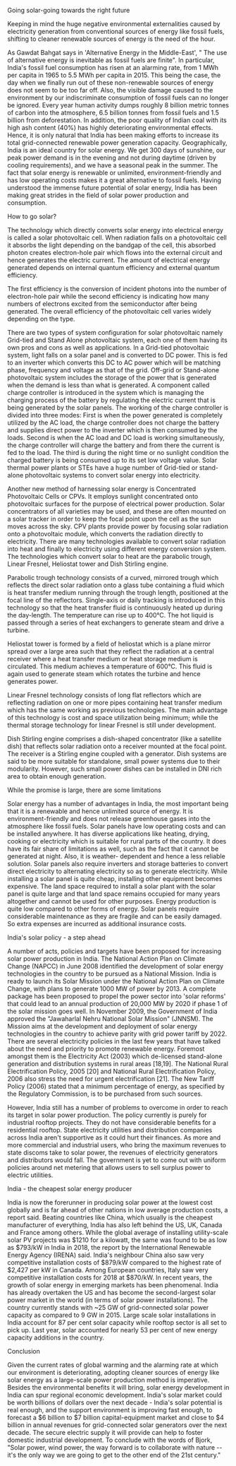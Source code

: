 Going solar-going towards the right future

Keeping in mind the huge negative environmental externalities caused by electricity generation from conventional sources of energy like fossil fuels, shifting to cleaner renewable sources of energy is the need of the hour.

As Gawdat Bahgat says in 'Alternative Energy in the Middle-East', " The use of alternative energy is inevitable as fossil fuels are finite". In particular, India's fossil fuel consumption has risen at an alarming rate, from 1 MWh per capita in 1965 to 5.5 MWh per capita in 2015. This being the case, the day when we finally run out of these non-renewable sources of energy does not seem to be too far off. Also, the visible damage caused to the environment by our indiscriminate consumption of fossil fuels can no longer be ignored. Every year human activity dumps roughly 8 billion metric tonnes of carbon into the atmosphere, 6.5 billion tonnes from fossil fuels and 1.5 billion from deforestation. In addition, the poor quality of Indian coal with its high ash content (40%) has highly deteriorating environmental effects. Hence, it is only natural that India has been making efforts to increase its total grid-connected renewable power generation capacity. Geographically, India is an ideal country for solar energy. We get 300 days of sunshine, our peak power demand is in the evening and not during daytime (driven by cooling requirements), and we have a seasonal peak in the summer. The fact that solar energy is renewable or unlimited, environment-friendly and has low operating costs makes it a great alternative to fossil fuels. Having understood the immense future potential of solar energy, India has been making great strides in the field of solar power production and consumption.

How to go solar?

The technology which directly converts solar energy into electrical energy is called a solar photovoltaic cell. When radiation falls on a photovoltaic cell it absorbs the light depending on the bandgap of the cell, this absorbed photon creates electron-hole pair which flows into the external circuit and hence generates the electric current. The amount of electrical energy generated depends on internal quantum efficiency and external quantum efficiency.

The first efficiency is the conversion of incident photons into the number of electron-hole pair while the second efficiency is indicating how many numbers of electrons excited from the semiconductor after being generated. The overall efficiency of the photovoltaic cell varies widely depending on the type.

There are two types of system configuration for solar photovoltaic namely Grid-tied and Stand Alone photovoltaic system, each one of them having its own pros and cons as well as applications. In a Grid-tied photovoltaic system, light falls on a solar panel and is converted to DC power. This is fed to an inverter which converts this DC to AC power which will be matching phase, frequency and voltage as that of the grid. Off-grid or Stand-alone photovoltaic system includes the storage of the power that is generated when the demand is less than what is generated. A component called charge controller is introduced in the system which is managing the charging process of the battery by regulating the electric current that is being generated by the solar panels. The working of the charge controller is divided into three modes: First is when the power generated is completely utilized by the AC load, the charge controller does not charge the battery and supplies direct power to the inverter which is then consumed by the loads. Second is when the AC load and DC load is working simultaneously, the charge controller will charge the battery and from there the current is fed to the load. The third is during the night time or no sunlight condition the charged battery is being consumed up to its set low voltage value. Solar thermal power plants or STEs have a huge number of Grid-tied or stand-alone photovoltaic systems to convert solar energy into electricity.

Another new method of harnessing solar energy is Concentrated Photovoltaic Cells or CPVs. It employs sunlight concentrated onto photovoltaic surfaces for the purpose of electrical power production. Solar concentrators of all varieties may be used, and these are often mounted on a solar tracker in order to keep the focal point upon the cell as the sun moves across the sky. CPV plants provide power by focusing solar radiation onto a photovoltaic module, which converts the radiation directly to electricity. There are many technologies available to convert solar radiation into heat and finally to electricity using different energy conversion system. The technologies which convert solar to heat are the parabolic trough, Linear Fresnel, Heliostat tower and Dish Stirling engine.

Parabolic trough technology consists of a curved, mirrored trough which reflects the direct solar radiation onto a glass tube containing a fluid which is heat transfer medium running through the trough length, positioned at the focal line of the reflectors. Single-axis or daily tracking is introduced in this technology so that the heat transfer fluid is continuously heated up during the day-length. The temperature can rise up to 400°C. The hot liquid is passed through a series of heat exchangers to generate steam and drive a turbine.

Heliostat tower is formed by a field of heliostat which is a plane mirror spread over a large area such that they reflect the radiation at a central receiver where a heat transfer medium or heat storage medium is circulated. This medium achieves a temperature of 600°C. This fluid is again used to generate steam which rotates the turbine and hence generates power.

Linear Fresnel technology consists of long flat reflectors which are reflecting radiation on one or more pipes containing heat transfer medium which has the same working as previous technologies. The main advantage of this technology is cost and space utilization being minimum; while the thermal storage technology for linear Fresnel is still under development.

Dish Stirling engine comprises a dish-shaped concentrator (like a satellite dish) that reflects solar radiation onto a receiver mounted at the focal point. The receiver is a Stirling engine coupled with a generator. Dish systems are said to be more suitable for standalone, small power systems due to their modularity. However, such small power dishes can be installed in DNI rich area to obtain enough generation.

While the promise is large, there are some limitations

Solar energy has a number of advantages in India, the most important being that it is a renewable and hence unlimited source of energy. It is environment-friendly and does not release greenhouse gases into the atmosphere like fossil fuels. Solar panels have low operating costs and can be installed anywhere. It has diverse applications like heating, drying, cooking or electricity which is suitable for rural parts of the country. It does have its fair share of limitations as well, such as the fact that it cannot be generated at night. Also, it is weather- dependent and hence a less reliable solution. Solar panels also require inverters and storage batteries to convert direct electricity to alternating electricity so as to generate electricity. While installing a solar panel is quite cheap, installing other equipment becomes expensive. The land space required to install a solar plant with the solar panel is quite large and that land space remains occupied for many years altogether and cannot be used for other purposes. Energy production is quite low compared to other forms of energy. Solar panels require considerable maintenance as they are fragile and can be easily damaged. So extra expenses are incurred as additional insurance costs.

India's solar policy - a step ahead

A number of acts, policies and targets have been proposed for increasing solar power production in India. The National Action Plan on Climate Change (NAPCC) in June 2008 identified the development of solar energy technologies in the country to be pursued as a National Mission. India is ready to launch its Solar Mission under the National Action Plan on Climate Change, with plans to generate 1000 MW of power by 2013. A complete package has been proposed to propel the power sector into 'solar reforms' that could lead to an annual production of 20,000 MW by 2020 if phase 1 of the solar mission goes well. In November 2009, the Government of India approved the "Jawaharlal Nehru National Solar Mission" (JNNSM). The Mission aims at the development and deployment of solar energy technologies in the country to achieve parity with grid power tariff by 2022. There are several electricity policies in the last few years that have talked about the need and priority to promote renewable energy. Foremost amongst them is the Electricity Act (2003) which de-licensed stand-alone generation and distribution systems in rural areas [18,19]. The National Rural Electrification Policy, 2005 [20] and National Rural Electrification Policy, 2006 also stress the need for urgent electrification [21]. The New Tariff Policy (2006) stated that a minimum percentage of energy, as specified by the Regulatory Commission, is to be purchased from such sources.

However, India still has a number of problems to overcome in order to reach its target in solar power production. The policy currently is purely for industrial rooftop projects. They do not have considerable benefits for a residential rooftop. State electricity utilities and distribution companies across India aren't supportive as it could hurt their finances. As more and more commercial and industrial users, who bring the maximum revenues to state discoms take to solar power, the revenues of electricity generators and distributors would fall. The government is yet to come out with uniform policies around net metering that allows users to sell surplus power to electric utilities.

India - the cheapest solar energy producer

India is now the forerunner in producing solar power at the lowest cost globally and is far ahead of other nations in low average production costs, a report said. Beating countries like China, which usually is the cheapest manufacturer of everything, India has also left behind the US, UK, Canada and France among others. While the global average of installing utility-scale solar PV projects was $1210 for a kilowatt, the same was found to be as low as $793/kW in India in 2018, the report by the International Renewable Energy Agency (IRENA) said. India's neighbour China also saw very competitive installation costs of $879/kW compared to the highest rate of $2,427 per kW in Canada. Among European countries, Italy saw very competitive installation costs for 2018 at $870/kW. In recent years, the growth of solar energy in emerging markets has been phenomenal. India has already overtaken the US and has become the second-largest solar power market in the world (in terms of solar power installations). The country currently stands with ~25 GW of grid-connected solar power capacity as compared to 9 GW in 2015. Large scale solar installations in India account for 87 per cent solar capacity while rooftop sector is all set to pick up. Last year, solar accounted for nearly 53 per cent of new energy capacity additions in the country.

Conclusion

Given the current rates of global warming and the alarming rate at which our environment is deteriorating, adopting cleaner sources of energy like solar energy as a large-scale power production method is imperative. Besides the environmental benefits it will bring, solar energy development in India can spur regional economic development. India's solar market could be worth billions of dollars over the next decade - India's solar potential is real enough, and the support environment is improving fast enough, to forecast a $6 billion to $7 billion capital-equipment market and close to $4 billion in annual revenues for grid-connected solar generators over the next decade. The secure electric supply it will provide can help to foster domestic industrial development. To conclude with the words of Bjork, "Solar power, wind power, the way forward is to collaborate with nature -- it's the only way we are going to get to the other end of the 21st century."
